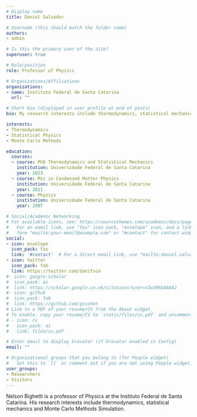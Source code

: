 ```yaml
---
# Display name
title: Daniel Salvador

# Username (this should match the folder name)
authors:
- admin

# Is this the primary user of the site?
superuser: true

# Role/position
role: Professor of Physics

# Organizations/Affiliations
organizations:
- name: Instituto Federal de Santa Catarina
  url: ""

# Short bio (displayed in user profile at end of posts)
bio: My research interests include thermodynamics, statistical mechanics and Monte Carlo methods.

interests:
- Thermodynamics
- Statistical Physics
- Monte Carlo Methods

education:
  courses:
  - course: PhD Thermodynamics and Statistical Mechanics
    institution: Universidade Federal de Santa Catarina
    year: 2023
  - course: Msc in Condensed Matter Physics
    institution: Universidade Federal de Santa Catarina
    year: 2011
  - course: Physics
    institution: Universidade Federal de Santa Catarina
    year: 2007

# Social/Academic Networking
# For available icons, see: https://sourcethemes.com/academic/docs/page-builder/#icons
#   For an email link, use "fas" icon pack, "envelope" icon, and a link in the
#   form "mailto:your-email@example.com" or "#contact" for contact widget.
social:
- icon: envelope
  icon_pack: fas
  link: '#contact'  # For a direct email link, use "mailto:daniel.salvador@ifsc.edu.br".
- icon: twitter
  icon_pack: fab
  link: https://twitter.com/danifsco
#- icon: google-scholar
#  icon_pack: ai
#  link: https://scholar.google.co.uk/citations?user=sIwtMXoAAAAJ
#- icon: github
#  icon_pack: fab
#  link: https://github.com/gcushen
# Link to a PDF of your resume/CV from the About widget.
# To enable, copy your resume/CV to `static/files/cv.pdf` and uncomment the lines below.
# - icon: cv
#   icon_pack: ai
#   link: files/cv.pdf

# Enter email to display Gravatar (if Gravatar enabled in Config)
email: ""

# Organizational groups that you belong to (for People widget)
#   Set this to `[]` or comment out if you are not using People widget.
user_groups:
- Researchers
- Visitors
---
```


Nelson Bighetti is a professor of Physics at the Instituto Federal de Santa Catarina. His research interests include thermodynamics, statistical mechanics and Monte Carlo Methods Simulation.

